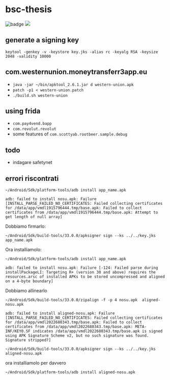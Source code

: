 # bsc-thesis

![badge](https://github.com/rcastellotti/bsc-thesis/actions/workflows/latex.yml/badge.svg)
[![](https://img.shields.io/badge/download%20apks-drive.svg)](https://drive.google.com/drive/folders/1_T9COrPe95sVOy7lEoF2vNb01mbXYRrZ)

## generate a signing key
`keytool -genkey -v -keystore key.jks -alias rc -keyalg RSA -keysize 2048 -validity 10000`

## com.westernunion.moneytransferr3app.eu

+ `java -jar ~/bin/apktool_2.6.1.jar d western-union.apk`
+ `patch -p1 < western-union.patch`
+ `./build.sh western-union`


## using frida 

+ `com.pay4vend.bapp`
+ `com.revolut.revolut` 
+ some features of `com.scottyab.rootbeer.sample.debug` 


## todo

+ indagare safetynet


## errori riscontrati 

`~/Android/Sdk/platform-tools/adb install app_name.apk`

```
adb: failed to install nosu.apk: Failure [INSTALL_PARSE_FAILED_NO_CERTIFICATES: Failed collecting certificates for /data/app/vmdl1915796444.tmp/base.apk: Failed to collect certificates from /data/app/vmdl1915796444.tmp/base.apk: Attempt to get length of null array]
```

Dobbiamo firmarlo:

`~/Android/Sdk/build-tools/33.0.0/apksigner sign --ks ../../key.jks  app_name.apk`

Ora installiamolo: 

`~/Android/Sdk/platform-tools/adb install app_name.apk`

```
adb: failed to install nosu.apk: Failure [-124: Failed parse during installPackageLI: Targeting R+ (version 30 and above) requires the resources.arsc of installed APKs to be stored uncompressed and aligned on a 4-byte boundary]
```

Dobbiamo allinearlo

`~/Android/Sdk/build-tools/33.0.0/zipalign -f -p 4 nosu.apk  aligned-nosu.apk`

```
adb: failed to install aligned-nosu.apk: Failure [INSTALL_PARSE_FAILED_NO_CERTIFICATES: Failed collecting certificates for /data/app/vmdl2022680343.tmp/base.apk: Failed to collect certificates from /data/app/vmdl2022680343.tmp/base.apk: META-INF/KEY0.SF indicates /data/app/vmdl2022680343.tmp/base.apk is signed using APK Signature Scheme v2, but no such signature was found. Signature stripped?]
```

`~/Android/Sdk/build-tools/33.0.0/apksigner sign --ks ../../key.jks  aligned-nosu.apk`


ora installiamolo per davvero  

`~/Android/Sdk/platform-tools/adb install aligned-nosu.apk`
